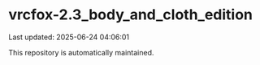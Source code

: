 # vrcfox-2.3_body_and_cloth_edition

Last updated: 2025-06-24 04:06:01

This repository is automatically maintained.
